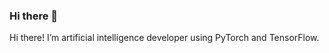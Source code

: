 ### Hi there 👋
 Hi there! I’m artificial intelligence developer using PyTorch and TensorFlow.



<!--
![syeon0416's GitHub stats](https://github-readme-stats.vercel.app/api?username=syeon0416&show_icons=true&theme=Default)
[![Top Langs](https://github-readme-stats.vercel.app/api/top-langs/?username=syeon0416&layout=compact&theme=Default&langs_count=12)](https://github.com/anuraghazra/github-readme-stats)
-->

<!--
**syeon0416/syeon0416** is a ✨ _special_ ✨ repository because its `README.md` (this file) appears on your GitHub profile.

Here are some ideas to get you started:

- 🔭 I’m currently working on ...
- 🌱 I’m currently learning ...
- 👯 I’m looking to collaborate on ...
- 🤔 I’m looking for help with ...
- 💬 Ask me about ...
- 📫 How to reach me: ...
- 😄 Pronouns: ...
- ⚡ Fun fact: ...
-->

